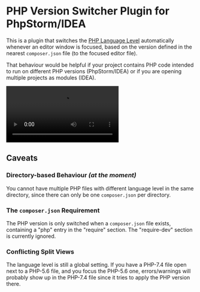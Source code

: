# PHP Version Switcher Plugin for PhpStorm/IDEA

This is a plugin that switches
the [PHP Language Level](https://www.jetbrains.com/help/phpstorm/supported-php-versions.html) automatically whenever an
editor window is focused, based on the version defined in the nearest `composer.json` file (to the focused editor file).

That behaviour would be helpful if your project contains PHP code intended to run on different PHP versions
(PhpStorm/IDEA) or if you are opening multiple projects as modules (IDEA).

![Example](./assets/PVS.mp4)

## Caveats

### Directory-based Behaviour _(at the moment)_

You cannot have multiple PHP files with different language level in the same directory, since there can only be
one `composer.json` per directory.

### The `composer.json` Requirement

The PHP version is only switched when a `composer.json` file exists, containing a "php" entry in the "require" section.
The "require-dev" section is currently ignored.

### Conflicting Split Views

The language level is still a global setting. If you have a PHP-7.4 file open next to a PHP-5.6 file, and you focus the
PHP-5.6 one, errors/warnings will probably show up in the PHP-7.4 file since it tries to apply the PHP version there.
